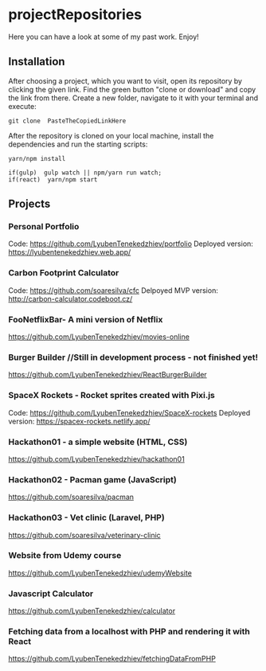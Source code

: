 # projectRepositories
Here you can have a look at some of my past work. Enjoy!

## Installation
After choosing a project, which you want to visit, open its repository by clicking the given link. Find the green button "clone or download" and copy the link from there. Create a new folder, navigate to it with your terminal and execute:
```terminal
git clone  PasteTheCopiedLinkHere
```
After the repository is cloned on your local machine, install the dependencies and run the starting scripts:
```terminal
yarn/npm install
```
```terminal
if(gulp)  gulp watch || npm/yarn run watch; 
if(react)  yarn/npm start
```



## Projects
### Personal Portfolio
Code: https://github.com/LyubenTenekedzhiev/portfolio  Deployed version: https://lyubentenekedzhiev.web.app/

### Carbon Footprint Calculator
Code: https://github.com/soaresilva/cfc  Delpoyed MVP version: http://carbon-calculator.codeboot.cz/

### FooNetflixBar- A mini version of Netflix
https://github.com/LyubenTenekedzhiev/movies-online

### Burger Builder //Still in development process - not finished yet!
https://github.com/LyubenTenekedzhiev/ReactBurgerBuilder

### SpaceX Rockets - Rocket sprites created with Pixi.js
Code: https://github.com/LyubenTenekedzhiev/SpaceX-rockets  Deployed version: https://spacex-rockets.netlify.app/

### Hackathon01 - a simple website (HTML, CSS)
https://github.com/LyubenTenekedzhiev/hackathon01

### Hackathon02 - Pacman game (JavaScript)
https://github.com/soaresilva/pacman

### Hackathon03 - Vet clinic (Laravel, PHP)
https://github.com/soaresilva/veterinary-clinic

### Website from Udemy course
https://github.com/LyubenTenekedzhiev/udemyWebsite

### Javascript Calculator
https://github.com/LyubenTenekedzhiev/calculator

### Fetching data from a localhost with PHP and rendering it with React
https://github.com/LyubenTenekedzhiev/fetchingDataFromPHP
